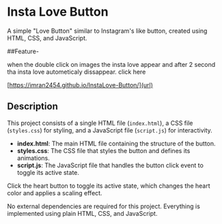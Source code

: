 # Insta Love Button

A simple "Love Button" similar to Instagram's like button, created using HTML, CSS, and JavaScript.

##Feature-

when the double click on images the insta love appear
and after 2 second tha insta love  autometicaly dissappear.
click here

[https://imran2454.github.io/InstaLove-Button/](url)

## Description

This project consists of a single HTML file (`index.html`), a CSS file (`styles.css`) for styling, and a JavaScript file (`script.js`) for interactivity.

- **index.html**: The main HTML file containing the structure of the button.
- **styles.css**: The CSS file that styles the button and defines its animations.
- **script.js**: The JavaScript file that handles the button click event to toggle its active state.

Click the heart button to toggle its active state, which changes the heart color and applies a scaling effect.

No external dependencies are required for this project. Everything is implemented using plain HTML, CSS, and JavaScript.

